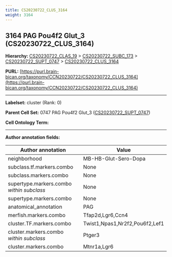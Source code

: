 ```yaml
---
title: CS20230722_CLUS_3164
weight: 3164
---
```

## 3164 PAG Pou4f2 Glut_3 (CS20230722_CLUS_3164)
<b>Hierarchy: </b>
[CS20230722_CLAS_19](../CS20230722_CLAS_19) >
[CS20230722_SUBC_173](../CS20230722_SUBC_173) >
[CS20230722_SUPT_0747](../CS20230722_SUPT_0747) >
[CS20230722_CLUS_3164](../CS20230722_CLUS_3164)

**PURL:** [https://purl.brain-bican.org/taxonomy/CCN20230722/CS20230722_CLUS_3164](https://purl.brain-bican.org/taxonomy/CCN20230722/CS20230722_CLUS_3164)

---


**Labelset:** cluster (Rank: 0)

**Parent Cell Set:** 0747 PAG Pou4f2 Glut_3 ([CS20230722_SUPT_0747](../CS20230722_SUPT_0747))



**Cell Ontology Term:** 

[MARKER GENES.]: #


---

[TRANSFERRED ANNOTATIONS.]: #


[AUTHOR ANNOTATION FIELDS.]: #


**Author annotation fields:**

| Author annotation | Value |
|-------------------|-------|
|neighborhood|MB-HB-Glut-Sero-Dopa|
|subclass.tf.markers.combo|None|
|subclass.markers.combo|None|
|supertype.markers.combo _within subclass_|None|
|supertype.markers.combo|None|
|anatomical_annotation|PAG|
|merfish.markers.combo|Tfap2d,Lgr6,Ccn4|
|cluster.TF.markers.combo|Twist1,Npas1,Nr2f2,Pou6f2,Lef1|
|cluster.markers.combo _within subclass_|Ptger3|
|cluster.markers.combo|Mtnr1a,Lgr6|
